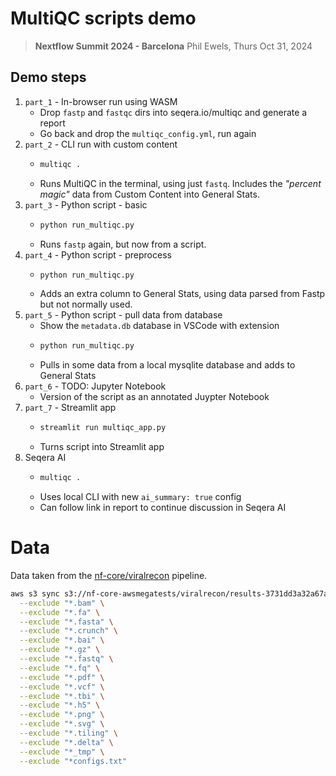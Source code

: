 

# MultiQC scripts demo

> **Nextflow Summit 2024 - Barcelona**
> Phil Ewels, Thurs Oct 31, 2024

## Demo steps
1. `part_1` - In-browser run using WASM
    * Drop `fastp` and `fastqc` dirs into seqera.io/multiqc and generate a report
    * Go back and drop the `multiqc_config.yml`, run again
2. `part_2` - CLI run with custom content
    * ```bash
      multiqc .
      ```
    * Runs MultiQC in the terminal, using just `fastq`.
      Includes the _"percent magic"_ data from Custom Content into General Stats.
3. `part_3` - Python script - basic
    * ```bash
      python run_multiqc.py
      ```
    * Runs `fastp` again, but now from a script.
4. `part_4` - Python script - preprocess
    * ```bash
      python run_multiqc.py
      ```
    * Adds an extra column to General Stats, using data parsed from Fastp but not normally used.
5. `part_5` - Python script - pull data from database
    * Show the `metadata.db` database in VSCode with extension
    * ```bash
      python run_multiqc.py
      ```
    * Pulls in some data from a local mysqlite database and adds to General Stats
6. `part_6` - TODO: Jupyter Notebook
    * Version of the script as an annotated Juypter Notebook
7. `part_7` - Streamlit app
    * ```bash
      streamlit run multiqc_app.py
      ```
    * Turns script into Streamlit app
8. Seqera AI
    * ```bash
      multiqc .
      ```
    * Uses local CLI with new `ai_summary: true` config
    * Can follow link in report to continue discussion in Seqera AI


# Data

Data taken from the [nf-core/viralrecon](https://nf-co.re/viralrecon) pipeline.

```bash
aws s3 sync s3://nf-core-awsmegatests/viralrecon/results-3731dd3a32a67a2648ea22c2bd980c224abdaee2/platform_illumina/ . \
  --exclude "*.bam" \
  --exclude "*.fa" \
  --exclude "*.fasta" \
  --exclude "*.crunch" \
  --exclude "*.bai" \
  --exclude "*.gz" \
  --exclude "*.fastq" \
  --exclude "*.fq" \
  --exclude "*.pdf" \
  --exclude "*.vcf" \
  --exclude "*.tbi" \
  --exclude "*.h5" \
  --exclude "*.png" \
  --exclude "*.svg" \
  --exclude "*.tiling" \
  --exclude "*.delta" \
  --exclude "*_tmp" \
  --exclude "*configs.txt"
```
